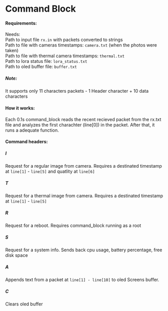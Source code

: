 # Command Block

#### Requirements:
  Needs:  
  Path to input file `rx.in` with packets converted to strings  
  Path to file with cameras timestamps: `camera.txt` (when the photos were taken)  
  Path to file with thermal camera timestamps: `thermal.txt`  
  Path to lora status file: `lora_status.txt`  
  Path to oled buffer file: `buffer.txt`  
  
  ##### Note:
  It supports only 11 characters packets - 1 Header character + 10 data characters
  
  
#### How it works:
  Each 0.1s command_block reads the recent recieved packet from the rx.txt file and analyzes the first charachter (line[0]) in the
  packet. After that, it runs a adequate function.
  
#### Command headers:

  ##### I
  Request for a regular image from camera. Requires a destinated timestamp at `line[1]` - `line[5]` and quatlity at `line[6]`
  ##### T
  Request for a thermal image from camera. Requires a destinated timestamp at `line[1]` - `line[5]`
  ##### R
  Request for a reboot. Requires command_block running as a root
  ##### S
  Request for a system info. Sends back cpu usage, battery percentage, free disk space
  ##### A
  Appends text from a packet at `line[1] - line[10]` to oled Screens buffer.
  ##### C  
  Clears oled buffer  
  
  

  
  
